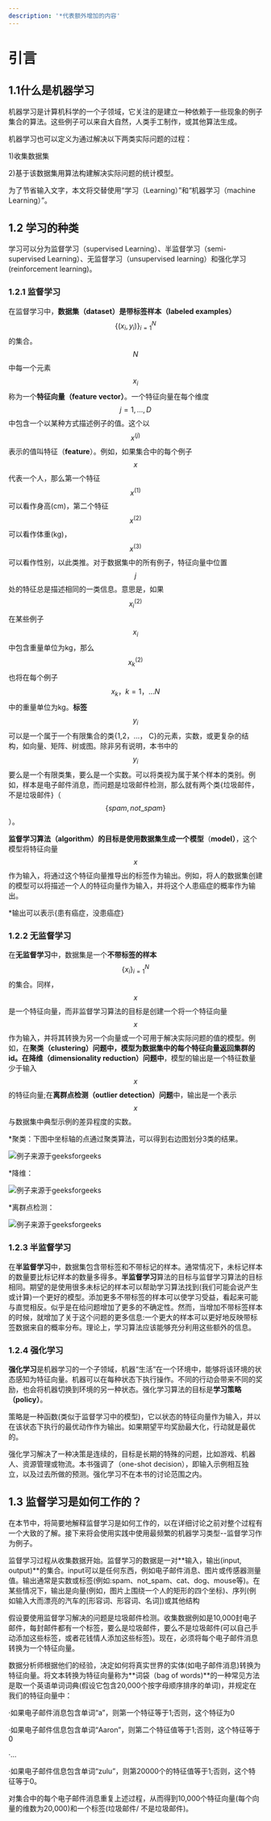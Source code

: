 ```yaml
---
description: '*代表额外增加的内容'
---
```


# 引言

## 1.1什么是机器学习

机器学习是计算机科学的一个子领域，它关注的是建立一种依赖于一些现象的例子集合的算法。这些例子可以来自大自然，人类手工制作，或其他算法生成。

机器学习也可以定义为通过解决以下两类实际问题的过程：&#x20;

1\)收集数据集

2\)基于该数据集用算法构建解决实际问题的统计模型。

为了节省输入文字，本文将交替使用“学习（Learning）”和“机器学习（machine Learning）”。

## 1.2 学习的种类

学习可以分为监督学习（supervised Learning）、半监督学习（semi-supervised Learning）、无监督学习（unsupervised learning）和强化学习(reinforcement learning)。

### 1.2.1 监督学习

在监督学习中，**数据集（dataset）**是**带标签样本（labeled examples）**$$\{(x_i, y_i) \}^N_{i=1}$$的集合。$$N$$中每一个元素$${x}_i$$称为一个**特征向量（feature vector）**。一个特征向量在每个维度$$j = 1,...,D$$ 中包含一个以某种方式描述例子的值。这个以$$x ^{(j)}$$表示的值叫特征（**feature**）。例如，如果集合中的每个例子$$x$$代表一个人，那么第一个特征$$x ^{(1)}$$可以看作身高(cm)，第二个特征$$x ^{(2)}$$可以看作体重(kg)， $$x ^{(3)}$$可以看作性别，以此类推。对于数据集中的所有例子，特征向量中位置$$j$$处的特征总是描述相同的一类信息。意思是，如果$$x ^{(2)}_i$$在某些例子$$x _i$$中包含重量单位为kg，那么$$x ^{(2)}_k$$也将在每个例子$$x_k，k = 1，…N$$中的重量单位为kg。**标签**$$y_i$$可以是一个属于一个有限集合的类{1,2，…， C}的元素，实数，或更复杂的结构，如向量、矩阵、树或图。除非另有说明，本书中的$$y_i$$要么是一个有限类集，要么是一个实数。可以将类视为属于某个样本的类别。例如，样本是电子邮件消息，而问题是垃圾邮件检测，那么就有两个类{垃圾邮件，不是垃圾邮件}（$$\{spam, not \_ spam\}$$）。

**监督学习算法（algorithm）**的目标是使用数据集生成一个**模型**（**model）**，这个模型将特征向量$$x$$作为输入，将通过这个特征向量推导出的标签作为输出。例如，将人的数据集创建的模型可以将描述一个人的特征向量作为输入，并将这个人患癌症的概率作为输出。

\*输出可以表示{患有癌症，没患癌症}

### 1.2.2 无监督学习

在**无监督学习**中，数据集是一个**不带标签的样本**$$\{ x_i \} ^N _{i=1}$$的集合。同样，$$x$$是一个特征向量，而非监督学习算法的目标是创建一个将一个特征向量$$x$$作为输入，并将其转换为另一个向量或一个可用于解决实际问题的值的模型。例如，在**聚类（clustering）**问题中，模型为数据集中的每个特征向量返回集群的id。在**降维（dimensionality reduction）问题中**，模型的输出是一个特征数量少于输入$$x$$的特征向量;在**离群点检测（outlier detection）问题**中，输出是一个表示$$x$$与数据集中典型示例的差异程度的实数。

\*聚类：下图中坐标轴的点通过聚类算法，可以得到右边图划分3类的结果。

![例子来源于geeksforgeeks](<.gitbook/assets/image (1).png>)

\*降维：

![例子来源于geeksforgeeks](.gitbook/assets/image.png)

\*离群点检测：

![例子来源于geeksforgeeks](<.gitbook/assets/image (2).png>)



### 1.2.3 半监督学习

在**半监督学习**中，数据集包含带标签和不带标记的样本。通常情况下，未标记样本的数量要比标记样本的数量多得多。**半监督学习**算法的目标与监督学习算法的目标相同。期望的是使用很多未标记的样本可以帮助学习算法找到(我们可能会说产生或计算)一个更好的模型。添加更多不带标签的样本可以使学习受益，看起来可能与直觉相反。似乎是在给问题增加了更多的不确定性。然而，当增加不带标签样本的时候，就增加了关于这个问题的更多信息:一个更大的样本可以更好地反映带标签数据来自的概率分布。理论上，学习算法应该能够充分利用这些额外的信息。

### 1.2.4 强化学习

**强化学习**是机器学习的一个子领域，机器“生活”在一个环境中，能够将该环境的状态感知为特征向量。机器可以在每种状态下执行操作。不同的行动会带来不同的奖励，也会将机器切换到环境的另一种状态。强化学习算法的目标是**学习策略（policy）**。

策略是一种函数(类似于监督学习中的模型)，它以状态的特征向量作为输入，并以在该状态下执行的最优动作作为输出。如果期望平均奖励最大化，行动就是最优的。



强化学习解决了一种决策是连续的，目标是长期的特殊的问题，比如游戏、机器人、资源管理或物流。本书强调了（one-shot decision），即输入示例相互独立，以及过去所做的预测。强化学习不在本书的讨论范围之内。

## 1.3 监督学习是如何工作的？

在本节中，将简要地解释监督学习是如何工作的，以在详细讨论之前对整个过程有一个大致的了解。接下来将会使用实践中使用最频繁的机器学习类型--监督学习作为例子。

监督学习过程从收集数据开始。监督学习的数据是一对**输入，输出(input, output)**的集合。input可以是任何东西，例如电子邮件消息、图片或传感器测量值。输出通常是实数或标签(例如:spam、not\_spam、cat、dog、mouse等)。在某些情况下，输出是向量(例如，图片上围绕一个人的矩形的四个坐标)、序列(例如输入大而漂亮的汽车的\[形容词、形容词、名词])或其他结构

假设要使用监督学习解决的问题是垃圾邮件检测。收集数据例如是10,000封电子邮件，每封邮件都有一个标签，要么是垃圾邮件，要么不是垃圾邮件(可以自己手动添加这些标签，或者花钱情人添加这些标签)。现在，必须将每个电子邮件消息转换为一个特征向量。

数据分析师根据他们的经验，决定如何将真实世界的实体(如电子邮件消息)转换为特征向量。将文本转换为特征向量称为**词袋（bag of words)**的一种常见方法是取一个英语单词词典(假设它包含20,000个按字母顺序排序的单词)，并规定在我们的特征向量中：

·如果电子邮件消息包含单词“a”，则第一个特征等于1;否则，这个特征为0

·如果电子邮件信息包含单词“Aaron”，则第二个特征值等于1;否则，这个特征等于0

·...

·如果电子邮件信息包含单词“zulu”，则第20000个的特征值等于1;否则，这个特征等于0。

对集合中的每个电子邮件消息重复上述过程，从而得到10,000个特征向量(每个向量的维数为20,000)和一个标签(垃圾邮件/ 不是垃圾邮件)。
